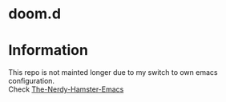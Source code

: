 # doom.d

# Information
This repo is not mainted longer due to my switch to own emacs configuration.  
Check [The-Nerdy-Hamster-Emacs](https://github.com/TheNerdyHamster/The-Nerdy-Hamster-Emacs)
